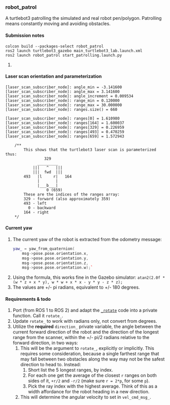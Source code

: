 ### robot_patrol

A turtlebot3 patrolling the simulated and real robot pen/polygon. Patrolling means constantly moving and avoiding obstacles.

#### Submission notes

`colcon build --packages-select robot_patrol`  
`ros2 launch turtlebot3_gazebo main_turtlebot3_lab.launch.xml`  
`ros2 launch robot_patrol start_patrolling.launch.py`

1. 

#### Laser scan orientation and parameterization

```
[laser_scan_subscriber_node]: angle_min = -3.141600
[laser_scan_subscriber_node]: angle_max = 3.141600
[laser_scan_subscriber_node]: angle_increment = 0.009534
[laser_scan_subscriber_node]: range_min = 0.120000
[laser_scan_subscriber_node]: range_max = 30.000000
[laser_scan_subscriber_node]: ranges.size() = 660

[laser_scan_subscriber_node]: ranges[0] = 1.610980
[laser_scan_subscriber_node]: ranges[164] = 1.600037
[laser_scan_subscriber_node]: ranges[329] = 0.226959
[laser_scan_subscriber_node]: ranges[493] = 0.470259
[laser_scan_subscriber_node]: ranges[659] = 1.572943
```

```
    /**
        This shows that the turtlebot3 laser scan is parameterized thus:
                 329
              _________
            |||   ^   |||
            |||  fwd  |||
        493   |l     r|   164
              |       |
              |___b___|
                  0 (659)
        These are the indices of the ranges array:
        329 - forward (also approximately 359)
        493 - left
          0 - backward
        164 - right
    */
```

#### Current yaw

1. The current yaw of the robot is extracted from the odometry message:
   ```c++
   yaw_ = yaw_from_quaternion(
       msg->pose.pose.orientation.x, 
       msg->pose.pose.orientation.y, 
       msg->pose.pose.orientation.z,
       msg->pose.pose.orientation.w);`
2. Using the formula, this works fine in the Gazebo simulator:
   `atan2(2.0f * (w * z + x * y), w * w + x * x - y * y - z * z);`
3. The values are +/- pi radians, equivalent to +/- 180 degrees.


#### Requirements & todo

1. Port (from ROS 1 to ROS 2) and adapt the [`_rotate`](https://github.com/ivogeorg/my_rb1_robot/blob/ece261459d47d661b5d7ccb5789d8b71e6de308c/my_rb1_ros/src/rotate_service.cpp#L96) code into a private function. Call it `rotate_`.  
2. Update `rotate_` to work with radians only, not convert from degrees.  
3. Utilize the **required** `direction_` private variable, the angle between the current forward direction of the robot and the direction of the longest range from the scanner, within the +/- pi/2 radians relative to the forward direction, in two ways:
   1. This will be the argument to `rotate_`, explicitly or implicitly. This requires some consideration, because a single farthest range that may fall between two obstacles along the way may not be the safest direction to head to. Instead:
      1. Short list the 5 longest ranges, by index.
      2. For each one get the average of the closest `r` ranges on both sides of it, `+r/2` and `-r/2` (make sure `r = 2*p`, for some `p`).
      3. Pick the ray index with the highest average. Think of this as a width affordance for the robot heading in a new direction.
   3. This will determine the angular velocity to set in `vel_cmd_msg_`.    
